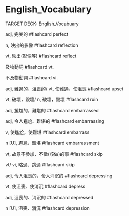 # English_Vocabulary

TARGET DECK: English_Vocabuary

adj, 完美的 #flashcard 
perfect 
<!--ID: 1630672350305-->

n, 映出的影像 #flashcard 
reflection
<!--ID: 1630672355138-->

vt, 映出(影像等) #flashcard 
reflect 
<!--ID: 1630672355190-->

及物動詞 #flashcard 
vt. 
<!--ID: 1630672355194-->

不及物動詞 #flashcard 
vi. 
<!--ID: 1630672355198-->

adj, 難過的，沮喪的/
vt, 使難過，使沮喪 #flashcard 
upset 
<!--ID: 1630672355201-->

vt, 破壞，毀壞/
n, 破壞，毀壞 #flashcard 
ruin 
<!--ID: 1630672409540-->

adj, 尷尬的，難堪的 #flashcard 
embarrassed
<!--ID: 1630672599932-->

adj, 令人尷尬、難堪的 #flashcard 
embarrassing
<!--ID: 1630672669740-->

v, 使尷尬，使難堪 #flashcard 
embarrass
<!--ID: 1630672724915-->

n [U], 尷尬，難堪 #flashcard 
embarrassment
<!--ID: 1630673198313-->


vt, 故意不參加，不做(該做)的事 #flashcard 
skip
<!--ID: 1630673198343-->


vt/ vi, 略過、跳過 #flashcard 
skip
<!--ID: 1630673198371-->


adj, 令人沮喪的，令人消沉的 #flashcard 
depressing
<!--ID: 1630673211123-->


vt, 使沮喪、使消沉 #flashcard 
depress
<!--ID: 1630673211189-->


adj, 沮喪的、消沉的 #flashcard 
depressed
<!--ID: 1630673211221-->

n [U], 沮喪、消沉 #flashcard 
depression
<!--ID: 1630673253437-->








